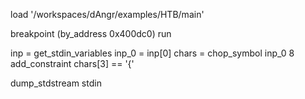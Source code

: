 load '/workspaces/dAngr/examples/HTB/main'

breakpoint (by_address 0x400dc0)
run

inp = get_stdin_variables
inp_0 = inp[0]
chars = chop_symbol inp_0 8
add_constraint chars[3] == '{'

dump_stdstream stdin
